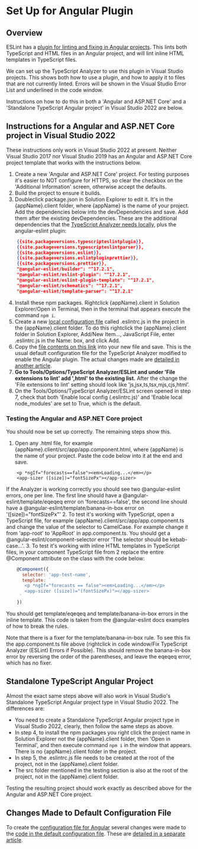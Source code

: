 ﻿# Set Up for Angular Plugin

## Overview

ESLint has a [plugin for linting and fixing in Angular projects](https://github.com/angular-eslint/angular-eslint).  This lints both TypeScript and HTML files in an Angular project, and will lint inline HTML templates in TypeScript files.  

We can set up the TypeScript Analyzer to use this plugin in Visual Studio projects.  This shows both how to use a plugin, and how to apply it to files that are not currently linted.  Errors will be shown in the Visual Studio Error List and underlined in the code window.

Instructions on how to do this in both a 'Angular and ASP.NET Core' and a 'Standalone TypeScript Angular project' in Visual Studio 2022 are below.

## Instructions for a Angular and ASP.NET Core project in Visual Studio 2022

These instructions only work in Visual Studio 2022 at present.  Neither Visual Studio 2017 nor Visual Studio 2019 has an Angular and ASP.NET Core project template that works with the instructions below.

1. Create a new 'Angular and ASP.NET Core' project.  For testing purposes it's easier to NOT configure for HTTPS, so clear the checkbox on the 'Additional Information' screen, otherwise accept the defaults.
2. Build the project to ensure it builds.
3. Doubleclick package.json in Solution Explorer to edit it.  It's in the {appName}.client folder, where {appName} is the name of your project.  Add the dependencies below into the devDependencies and save.  Add them after the existing devDependencies.  These are the additional dependencies that the [TypeScript Analyzer needs locally](installs.md#localinstall), plus the angular-eslint plugin:
``` json
    {{site.packageversions.typescripteslintplugin}},
    {{site.packageversions.typescripteslintparser}},
    {{site.packageversions.eslint}},
    {{site.packageversions.eslintpluginprettier}},
    {{site.packageversions.prettier}},
    "@angular-eslint/builder": "^17.2.1",
    "@angular-eslint/eslint-plugin": "^17.2.1",
    "@angular-eslint/eslint-plugin-template": "^17.2.1",
    "@angular-eslint/schematics": "^17.2.1",
    "@angular-eslint/template-parser": "^17.2.1"
```
4. Install these npm packages.  Rightclick {appName}.client in Solution Explorer/Open in Terminal, then in the terminal that appears execute the command `npm i`.
5. Create a new [local configuration file](localconfiguration.md) called .eslintrc.js in the project in the {appName}.client folder.  To do this rightclick the {appName}.client folder in Solution Explorer, Add/New Item..., JavaScript File, enter .eslintrc.js in the Name: box, and click Add.
6. Copy the [file contents on this link](setupangularconfig.md) into your new file and save.  This is the usual default configuration file for the TypeScript Analyzer modified to enable the Angular plugin.  The actual changes made are [detailed in another article](setupangularchangestodefaultconfig.md).
7. **Go to Tools/Options/TypeScript Analyzer/ESLint and under 'File extensions to lint' add ',html' to the existing list.**  After the change the 'File extensions to lint' setting should look like 'js,jsx,ts,tsx,mjs,cjs,html'. 
8. On the Tools/Options/TypeScript Analyzer/ESLint screen opened in step 7, check that both 'Enable local config (.eslintrc.js)' and 'Enable local node_modules' are set to True, which is the default.

### Testing the Angular and ASP.NET Core project

You should now be set up correctly.  The remaining steps show this.

1. Open any .html file, for example {appName}.client/src/app/app.component.html, where {appName} is the name of your project.  Paste the code below into it at the end and save.
``` lang-html
    <p *ngIf="forecasts==false"><em>Loading...</em></p>
    <app-sizer ([size])="fontSizePx"></app-sizer>
```
If the Analyzer is working correctly you should see two @angular-eslint errors, one per line.  The first line should have a @angular-eslint/template/eqeqeq error on 'forecasts==false', the second line should have a @angular-eslint/template/banana-in-box error on '([size])="fontSizePx"'
2. To test it's working with TypeScript, open a TypeScript file, for example {appName}.client/src/app/app.component.ts and change the value of the selector to CamelCase.  For example change it from 'app-root' to 'AppRoot' in app.component.ts.  You should get a @angular-eslint/component-selector error 'The selector should be kebab-case...'.
3. To test it's working with inline HTML templates in TypeScript files, in your component TypeScript file from 2 replace the entire @Component attribute on the class with the code below:
``` javascript
    @Component({
      selector: 'app-test-name',
      template: `
       <p *ngIf="forecasts == false"><em>Loading...</em></p>
       <app-sizer ([size])="(fontSizePx)"></app-sizer>
     `
    })
```
You should get template/eqeqeq and template/banana-in-box errors in the inline template.  This code is taken from the @angular-eslint docs examples of how to break the rules.

Note that there is a fixer for the template/banana-in-box rule. To see this fix the app.component.ts file above (rightclick in code window/Fix TypeScript Analyzer (ESLint) Errors if Possible).  This should remove the banana-in-box error by reversing the order of the parentheses, and leave the eqeqeq error, which has no fixer.

## Standalone TypeScript Angular Project

Almost the exact same steps above will also work in Visual Studio's Standalone TypeScript Angular project type in Visual Studio 2022.  The differences are:

- You need to create a Standalone TypeScript Angular project type in Visual Studio 2022, clearly, then follow the same steps as above.
- In step 4, to install the npm packages you right click the project name in Solution Explorer not the {appName}.client folder, then 'Open in Terminal', and then execute command `npm i` in the window that appears.  There is no {appName}.client folder in the project.  
- In step 5, the .eslintrc.js file needs to be created at the root of the project, not in the {appName}.client folder.
- The src folder mentioned in the testing section is also at the root of the project, not in the {appName}.client folder.

Testing the resulting project should work exactly as described above for the Angular and ASP.NET Core project.

## Changes Made to Default Configuration File

To create the [configuration file for Angular](setupangularconfig.md) several changes were made to the [code in the default configuration file](defaultconfig.md#defaulteslintrc).  These are [detailed in a separate article](setupangularchangestodefaultconfig.md).